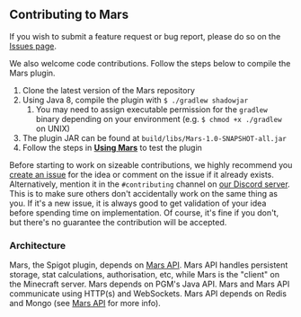 ## Contributing to Mars

If you wish to submit a feature request or bug report, please do so on the [Issues page](https://github.com/Warzone/mars/issues).

We also welcome code contributions. Follow the steps below to compile the Mars plugin.

1. Clone the latest version of the Mars repository
2. Using Java 8, compile the plugin with `$ ./gradlew shadowjar`
   1. You may need to assign executable permission for the `gradlew` binary depending on your environment (e.g. `$ chmod +x ./gradlew` on UNIX)
3. The plugin JAR can be found at `build/libs/Mars-1.0-SNAPSHOT-all.jar`
4. Follow the steps in **[Using Mars](https://github.com/Warzone/mars/tree/main/docs/USING.md)** to test the plugin

Before starting to work on sizeable contributions, we highly recommend you [create an issue](https://github.com/Warzone/mars/issues/new) for the idea or comment on the issue if it already exists. Alternatively, mention it in the `#contributing` channel on [our Discord server](https://warz.one/discord). This is to make sure others don't accidentally work on the same thing as you. If it's a new issue, it is always good to get validation of your idea before spending time on implementation. Of course, it's fine if you don't, but there's no guarantee the contribution will be accepted.

### Architecture

Mars, the Spigot plugin, depends on [Mars API](https://github.com/Warzone/mars-api). Mars API handles persistent storage, stat calculations, authorisation, etc, while Mars is the "client" on the Minecraft server. Mars depends on PGM's Java API. Mars and Mars API communicate using HTTP(s) and WebSockets. Mars API depends on Redis and Mongo (see [Mars API](https://github.com/Warzone/mars-api) for more info).
